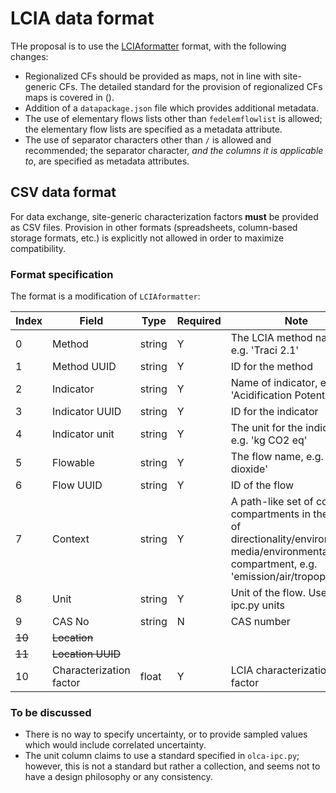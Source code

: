 # LCIA data format

THe proposal is to use the [LCIAformatter](https://github.com/USEPA/LCIAformatter) format, with the following changes:

* Regionalized CFs should be provided as maps, not in line with site-generic CFs. The detailed standard for the provision of regionalized CFs maps is covered in ().
* Addition of a `datapackage.json` file which provides additional metadata.
* The use of elementary flows lists other than `fedelemflowlist` is allowed; the elementary flow lists are specified as a metadata attribute.
* The use of separator characters other than `/` is allowed and recommended; the separator character, *and the columns it is applicable to*, are specified as metadata attributes.

## CSV data format

For data exchange, site-generic characterization factors **must** be provided as CSV files. Provision in other formats (spreadsheets, column-based storage formats, etc.) is explicitly not allowed in order to maximize compatibility.

### Format specification

The format is a modification of `LCIAformatter`:

 Index | Field | Type | Required |  Note |
| ---- | ------ |  ---- | ---------| -----  |
 0 | Method | string | Y | The LCIA method name, e.g. 'Traci 2.1' |
 1 | Method UUID | string | Y | ID for the method  |
 2 | Indicator | string | Y | Name of indicator, e.g. 'Acidification Potential' |
 3 | Indicator UUID| string | Y | ID for the indicator |
 4 | Indicator unit | string | Y | The unit for the indicator, e.g. 'kg CO2 eq' |
 5 | Flowable | string | Y | The flow name, e.g. 'Sulfur dioxide' |
 6 | Flow UUID | string | Y | ID of the flow |
 7 | Context | string | Y | A path-like set of context compartments in the form of directionality/environmental media/environmental compartment, e.g. 'emission/air/tropophere' |
 8 | Unit | string | Y | Unit of the flow. Uses olca-ipc.py units
 9 | CAS No | string | N | CAS number
 ~~10~~ | ~~Location~~ | 
 ~~11~~ | ~~Location UUID~~ |
 10 | Characterization factor | float | Y | LCIA characterization factor

### To be discussed

* There is no way to specify uncertainty, or to provide sampled values which would include correlated uncertainty.
* The unit column claims to use a standard specified in `olca-ipc.py`; however, this is not a standard but rather a collection, and seems not to have a design philosophy or any consistency.


